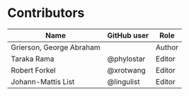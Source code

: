 # Contributors

Name               | GitHub user | Role
---                | ---         | ---
Grierson, George Abraham | | Author
Taraka Rama | @phylostar | Editor
Robert Forkel | @xrotwang | Editor
Johann-Mattis List | @lingulist | Editor
